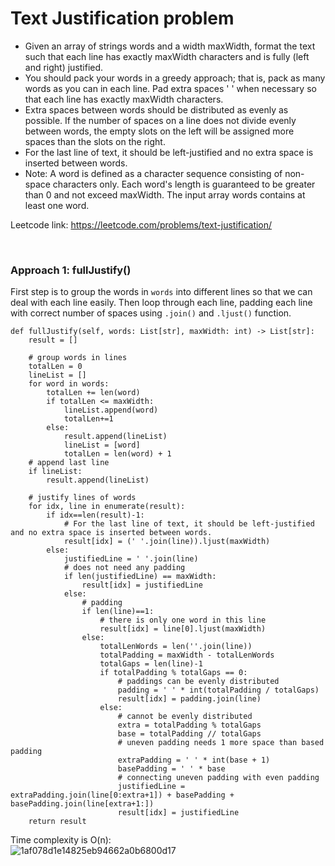 # Text Justification problem
* Given an array of strings words and a width maxWidth, format the text such that each line has exactly maxWidth characters and is fully (left and right) justified.
* You should pack your words in a greedy approach; that is, pack as many words as you can in each line. Pad extra spaces ' ' when necessary so that each line has exactly maxWidth characters.
* Extra spaces between words should be distributed as evenly as possible. If the number of spaces on a line does not divide evenly between words, the empty slots on the left will be assigned more spaces than the slots on the right.
* For the last line of text, it should be left-justified and no extra space is inserted between words.
* Note: A word is defined as a character sequence consisting of non-space characters only. Each word's length is guaranteed to be greater than 0 and not exceed maxWidth. The input array words contains at least one word.

Leetcode link: https://leetcode.com/problems/text-justification/

<br />

### Approach 1: fullJustify()
First step is to group the words in `words` into different lines so that we can deal with each line easily. Then loop through each line, padding each line with correct number of spaces using `.join()` and `.ljust()` function.

```python3
def fullJustify(self, words: List[str], maxWidth: int) -> List[str]:
    result = []

    # group words in lines
    totalLen = 0
    lineList = []
    for word in words:
        totalLen += len(word)
        if totalLen <= maxWidth:
            lineList.append(word)
            totalLen+=1
        else:
            result.append(lineList)
            lineList = [word]
            totalLen = len(word) + 1
    # append last line
    if lineList:
        result.append(lineList)

    # justify lines of words
    for idx, line in enumerate(result):
        if idx==len(result)-1:
            # For the last line of text, it should be left-justified and no extra space is inserted between words.
            result[idx] = (' '.join(line)).ljust(maxWidth)
        else:
            justifiedLine = ' '.join(line)
            # does not need any padding
            if len(justifiedLine) == maxWidth:
                result[idx] = justifiedLine
            else:
                # padding
                if len(line)==1:
                    # there is only one word in this line
                    result[idx] = line[0].ljust(maxWidth)
                else:
                    totalLenWords = len(''.join(line))
                    totalPadding = maxWidth - totalLenWords
                    totalGaps = len(line)-1
                    if totalPadding % totalGaps == 0:
                        # paddings can be evenly distributed
                        padding = ' ' * int(totalPadding / totalGaps)
                        result[idx] = padding.join(line)
                    else:
                        # cannot be evenly distributed
                        extra = totalPadding % totalGaps
                        base = totalPadding // totalGaps
                        # uneven padding needs 1 more space than based padding
                        extraPadding = ' ' * int(base + 1)
                        basePadding = ' ' * base
                        # connecting uneven padding with even padding
                        justifiedLine = extraPadding.join(line[0:extra+1]) + basePadding + basePadding.join(line[extra+1:])
                        result[idx] = justifiedLine
    return result
```

Time complexity is O(n):\
![1af078d1e14825eb94662a0b6800d17](https://user-images.githubusercontent.com/25105806/130343707-7dc43106-7508-45a4-974b-d698e3fbca30.png)

